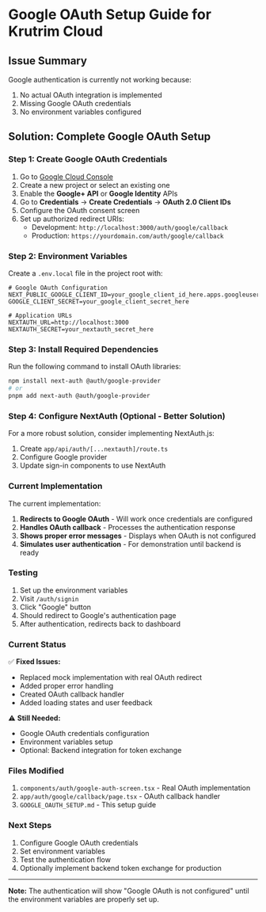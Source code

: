 # Google OAuth Setup Guide for Krutrim Cloud

## Issue Summary
Google authentication is currently not working because:
1. No actual OAuth integration is implemented
2. Missing Google OAuth credentials
3. No environment variables configured

## Solution: Complete Google OAuth Setup

### Step 1: Create Google OAuth Credentials

1. Go to [Google Cloud Console](https://console.cloud.google.com/)
2. Create a new project or select an existing one
3. Enable the **Google+ API** or **Google Identity** APIs
4. Go to **Credentials** → **Create Credentials** → **OAuth 2.0 Client IDs**
5. Configure the OAuth consent screen
6. Set up authorized redirect URIs:
   - Development: `http://localhost:3000/auth/google/callback`
   - Production: `https://yourdomain.com/auth/google/callback`

### Step 2: Environment Variables

Create a `.env.local` file in the project root with:

```env
# Google OAuth Configuration
NEXT_PUBLIC_GOOGLE_CLIENT_ID=your_google_client_id_here.apps.googleusercontent.com
GOOGLE_CLIENT_SECRET=your_google_client_secret_here

# Application URLs
NEXTAUTH_URL=http://localhost:3000
NEXTAUTH_SECRET=your_nextauth_secret_here
```

### Step 3: Install Required Dependencies

Run the following command to install OAuth libraries:

```bash
npm install next-auth @auth/google-provider
# or
pnpm add next-auth @auth/google-provider
```

### Step 4: Configure NextAuth (Optional - Better Solution)

For a more robust solution, consider implementing NextAuth.js:

1. Create `app/api/auth/[...nextauth]/route.ts`
2. Configure Google provider
3. Update sign-in components to use NextAuth

### Current Implementation

The current implementation:
1. **Redirects to Google OAuth** - Will work once credentials are configured
2. **Handles OAuth callback** - Processes the authentication response
3. **Shows proper error messages** - Displays when OAuth is not configured
4. **Simulates user authentication** - For demonstration until backend is ready

### Testing

1. Set up the environment variables
2. Visit `/auth/signin`
3. Click "Google" button
4. Should redirect to Google's authentication page
5. After authentication, redirects back to dashboard

### Current Status

✅ **Fixed Issues:**
- Replaced mock implementation with real OAuth redirect
- Added proper error handling
- Created OAuth callback handler
- Added loading states and user feedback

⚠️ **Still Needed:**
- Google OAuth credentials configuration
- Environment variables setup
- Optional: Backend integration for token exchange

### Files Modified

1. `components/auth/google-auth-screen.tsx` - Real OAuth implementation
2. `app/auth/google/callback/page.tsx` - OAuth callback handler
3. `GOOGLE_OAUTH_SETUP.md` - This setup guide

### Next Steps

1. Configure Google OAuth credentials
2. Set environment variables
3. Test the authentication flow
4. Optionally implement backend token exchange for production

---

**Note:** The authentication will show "Google OAuth is not configured" until the environment variables are properly set up. 